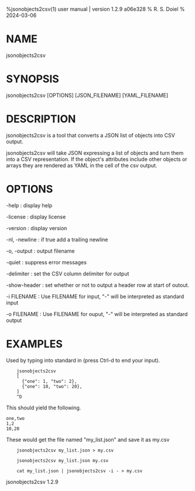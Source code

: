 %jsonobjects2csv(1) user manual | version 1.2.9 a06e328
% R. S. Doiel
% 2024-03-06

# NAME

jsonobjects2csv

# SYNOPSIS

jsonobjects2csv [OPTIONS] [JSON_FILENAME] [YAML_FILENAME]

# DESCRIPTION

jsonobjects2csv is a tool that converts a JSON list of objects into CSV output.

jsonobjects2csv will take JSON expressing a list of objects and turn them into a CSV
representation. If the object's attributes include other objects or arrays they
are rendered as YAML in the cell of the csv output.

# OPTIONS

-help
: display help

-license
: display license

-version
: display version

-nl, -newline
: if true add a trailing newline

-o, -output
: output filename

-quiet
: suppress error messages

-delimiter
: set the CSV column delimiter for output

-show-header
: set whether or not to output a header row at start of outout.

-i FILENAME
: Use  FILENAME for input, "-" will be interpreted as standard input

-o FILENAME
: Use FILENAME for ouput, "-" will be interpreted as standard output


# EXAMPLES

Used by typing into standard in (press Ctrl-d to end your input).

~~~shell
	jsonobjects2csv
	[
	  {"one": 1, "two": 2},
	  {"one": 10, "two": 20},
    ]
	^D
~~~

This should yield the following.

~~~text
one,two
1,2
10,20
~~~

These would get the file named "my_list.json" and save it as my.csv

~~~shell
    jsonobjects2csv my_list.json > my.csv

	jsonobjects2csv my_list.json my.csv

	cat my_list.json | jsonobjects2csv -i - > my.csv
~~~

jsonobjects2csv 1.2.9


